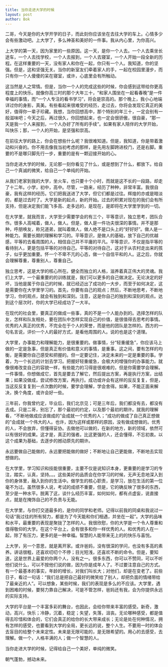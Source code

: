 ```yaml
---
title: 当你走进大学的时候
layout: post
author: Bok
---
```


二哥，今天是你的大学开学的日子，而此刻你应该坐在去往大学的车上。心情多少会有些激动吧。上大学了，多么神圣和美好的一件事。我从内心里，为你高兴。

上大学的第一天，因为家里的一些原因。这一天，是你一个人去。一个人去乘坐长途车，一个人去找学校，一个人去报到，一个人去寝室，一个人开始一段全新的历程。在这样重要的一天，没有家人和你在一起，你只有一个人。我知道，你的坚强。但是，这和坚强无关。当你的新室友们牵着家人的手，一起在校园里漫步，而只有你一个人傻傻的呆在寝室，或许，心底里会有所触动。

这当然是人之常情。但是，当你一个人的完成这些的时候，你会感到这带给你更高程度上的快乐。就像你高三时的那个大年三十，“和家人围坐在一起看春晚”是一件幸福的事情，而“一个人专注的看书学习”，将会是崇高的。那个晚上，我小心地端详过你的身影，真美。有些看起来很难受的经历，走过去，你将会发现它真正的美好，值得你一辈子珍藏。我想，当你回想高中，那个特别的年三十，一定会别有一般滋味吧；今天之后，再过很久，你回想起来，也一定会很骄傲，很自豪，“那一天是我一个人来报到，一个人办好了所有的手续”。如果有家人陪伴的大学开始，叫快乐；那，一个人的开始，是坚强和崇高。

在前往大学的路上，你会在想些什么呢？我很难知道。但是，我知道，你是带着激动和兴奋的。你不用去像我当初考虑的那样，是先用左脚跨进校门，还是右脚。重要的不是哪只脚先行一步，重要的是有一颗迎接开始的心。

当你走进大学的时候，无论那一刻你看见了什么，或是想到了什么，都放下。给自己一个真诚的微笑，给自己一个单纯的开始。

从我们老家到我的大学，坐火车，也只要十个小时，而就是这不长的一段路，却走了十二年。小学，初中，高中。尽管，一路来，经历了种种，非常丰富。我很自豪，我有这样的经历。它们把我送进了大学，但它们都是过往。辉煌的亦或是暗淡的，都是过去时了。大学是新的起点，新的开始。过去的积累对现在的我们会有所支持，但是决定我们能飞多高、走多远的，是现在，是即将在大学里学到的一切。

在大学里，就我而言，大学至少需要学会的有三个，平等意识，独立思考，团队合作。很多人高喊着，做人，做人。但是，做人是一件功夫很深的事情。并不是那种，呼朋唤友，称兄道弟，就叫着做人，做人绝不是口头上的“好好好”。做人是一种能力。需要长期的理解和学习的。平等意识，是做人的基础，放下自己的优越感，平等的去看周围的人，相信自己并不平庸的平凡。平等意识，不仅是指平等的看待别人，更是包括平等的对待自己。平等的对待自己，这对于从农村走出来的孩子，似乎更加重要。怀一个不卑不亢的心态，做一个自信平和的人。这之后，你就会理解尊重，尊重别人，尊重自己。

独立思考，这是大学的核心所在。健全而独立的人格，滋养着真正伟大的灵魂。我们上大学，一个最重要的的训练就是，我们可以更多的自己做决定。无论决定的好坏，当他是属于你自己的时候，就已经迈出了成功的一大步，而至于如何决定，这是需要你在大学里学习的。首先，你要有自己的观点；然后，不断地思考，不断地学习，你的观点，就会有独到和深刻。注意，这是你自己的独到和深刻的观点。达到这个层次时，你的大学已经成功了一大半。

在现代的社会里，要真正的做成一些事，真的不是一个人能办到的。选择怎样的队友，怎样和队友相处，要在团队中怎样实现自己的价值，是很值得去思考的事情。优秀的人真正的优秀，不完全在于个人的荣誉，而是他的团队是怎样的。西方的一句名言说，评价一个人的最好方式，是看他周围的人。说的也是这个道理。

大学里，办事能力和理解能力，是很重要的。做事情，分“轻重缓急”，你应该马上做的一定是急事，但是真正有价值和意义的事情，是重事。这之间，要有怎样的均衡，是需要你自己感受和把握的。但一定要记住，决定未来的一定是重要的事。学着，为一个长远的计划去学习。把握好轻重缓急，会极大的增强你的办事能力。就像很难改变自己的容貌一样，有些能力的习得是很艰难的，但是你需要学会理解。一件事情，你想做成它，首先是要去了解它，然后提出方案，再是执行方案，出结果；如果没做成，尝试修改方案，再执行。成功或许会有这样的反反复复，但是，当这反反复复到一点次数的时候，要学会理解，学会舍得。如果，不能正面来解决，换个角度，或许会好一些。

三年前，你我曾约定，毕业后，我们北京见；可是三年后，我们都没有去，都没有去成。只是二哥，别忘了，那个最初的约定，以及那个最初的期许。就我的理解看，“不断地做成应该做成的”会成就一个优秀的人；“成功的做成了自己真正想做的”会成就一个伟大的人。也许，因为这样或那样的原因，没有做成想做的。优秀的人，不会放弃，但懂得妥协。去做他可以做的，在新的地方，新的领域，依然可以有很好的成果。这才是，真正的强者。比这更强的人，还会懂得，不忘初衷。以这个成果为基础，去逐步的撼动原先的期许。

永远要做自己能做的，永远要把能做的做好；不断地让自己更能做，不断地去实现想做的。

在大学里，学习知识和技能很重要，主要不仅是说知识本身，更重要的是学习的专注，踏实，认真，坚持。。。这些美好的品质会在你学习的时候，无声无息地深入到你的身体里，融入到你的生活中。做学生的核心职责，是学习，放在生活的第一位毫不为过。虽然很多人说，考试的成绩不重要，但是，它的确反映了很多的东西，至少是一种水平。脱离了这，谈什么经历丰富，如何如何，都有点虚妄，说直接点，就是在掩饰自己的不负责与无能。

在大学里，与你打交道最多的，是你的同学和老师。记得以前我的同桌和我说过一句话“我过往的所有努力，都是为了今天能和你们相遇，并坐在一起”。大学的品味和水平，最重要的表现是聚拢了怎样的人。我很欣慰，你的大学是一个令人尊重和值得敬仰的大学。在这个平台上，会有很多和你一样优秀的人。和优秀的人在一起，除了有压力，更多的是一种幸福。智慧的人能带来无上的的快乐与喜悦。

上大学，另一个意思，就是离开家。或许爸妈，没有很深的学问，也没有多高的素养。讲话很粗，还喜欢叨叨个不停；目光短浅，还喜欢不断的命令。但是，要知道，这是世界上最爱的你两个人，没有之一。很多东西，你可以不赞同，可以不听他们说什么，可以不按他们说的做，因为你是成年人了。不过要注意自己的方式。有一个最基本的事实，年龄的增长，对我们叫长大；对他们，却是在变老了。前些日子，看过一句话：“我们总是把自己最好的微笑给了别人，却把负面的情绪带给了最亲近的人”。可以想象，某些时候，我们的表现是多么的不应该。大学里，遇到困难的时候，要努力靠自己解决，可是不管怎样，爸妈还有我，会为你提供永远的实际支持。

大学的平台是一个丰富多彩的舞台，也因此，会给你带来丰富的感受。新奇，激动，高兴，快乐；冷静，沉着，稳定；失望，失落，沮丧。无论哪种感受，都是值得去珍惜和体会的，它们会真正的给你的长大带来成长；无论是处在何种情况，拥有怎样的感受，也要看到大学的全局，更长远的说，整个人生。不要用一时的体会去盲目的给整个未来定性。未来是无限可能的，是无限希望的。用心的去感受，去理解。做一个，人格丰满的人；做一个智慧的人。

当你走进大学的时候，记得给自己一个美好，单纯的微笑。

朝气蓬勃，撼动未来。
